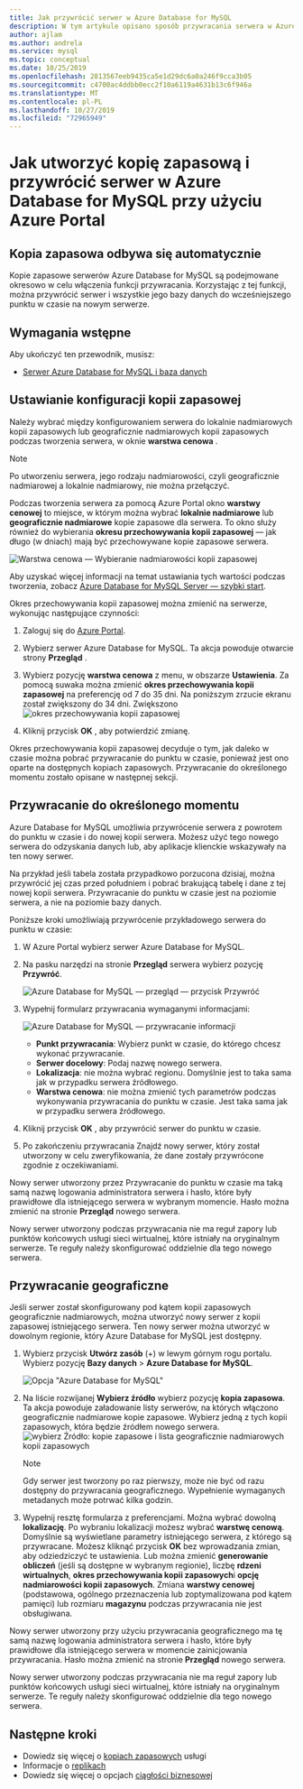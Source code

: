 ```yaml
---
title: Jak przywrócić serwer w Azure Database for MySQL
description: W tym artykule opisano sposób przywracania serwera w Azure Database for MySQL przy użyciu Azure Portal.
author: ajlam
ms.author: andrela
ms.service: mysql
ms.topic: conceptual
ms.date: 10/25/2019
ms.openlocfilehash: 2813567eeb9435ca5e1d29dc6a0a246f9cca3b05
ms.sourcegitcommit: c4700ac4ddbb0ecc2f10a6119a4631b13c6f946a
ms.translationtype: MT
ms.contentlocale: pl-PL
ms.lasthandoff: 10/27/2019
ms.locfileid: "72965949"
---
```

# <a name="how-to-backup-and-restore-a-server-in-azure-database-for-mysql-using-the-azure-portal"></a>Jak utworzyć kopię zapasową i przywrócić serwer w Azure Database for MySQL przy użyciu Azure Portal

## <a name="backup-happens-automatically"></a>Kopia zapasowa odbywa się automatycznie
Kopie zapasowe serwerów Azure Database for MySQL są podejmowane okresowo w celu włączenia funkcji przywracania. Korzystając z tej funkcji, można przywrócić serwer i wszystkie jego bazy danych do wcześniejszego punktu w czasie na nowym serwerze.

## <a name="prerequisites"></a>Wymagania wstępne
Aby ukończyć ten przewodnik, musisz:
- [Serwer Azure Database for MySQL i baza danych](quickstart-create-mysql-server-database-using-azure-portal.md)

## <a name="set-backup-configuration"></a>Ustawianie konfiguracji kopii zapasowej

Należy wybrać między konfigurowaniem serwera do lokalnie nadmiarowych kopii zapasowych lub geograficznie nadmiarowych kopii zapasowych podczas tworzenia serwera, w oknie **warstwa cenowa** .

> [!NOTE]
> Po utworzeniu serwera, jego rodzaju nadmiarowości, czyli geograficznie nadmiarowej a lokalnie nadmiarowy, nie można przełączyć.
>

Podczas tworzenia serwera za pomocą Azure Portal okno **warstwy cenowej** to miejsce, w którym można wybrać **lokalnie nadmiarowe** lub **geograficznie nadmiarowe** kopie zapasowe dla serwera. To okno służy również do wybierania **okresu przechowywania kopii zapasowej** — jak długo (w dniach) mają być przechowywane kopie zapasowe serwera.

   ![Warstwa cenowa — Wybieranie nadmiarowości kopii zapasowej](./media/howto-restore-server-portal/pricing-tier.png)

Aby uzyskać więcej informacji na temat ustawiania tych wartości podczas tworzenia, zobacz [Azure Database for MySQL Server — szybki start](quickstart-create-mysql-server-database-using-azure-portal.md).

Okres przechowywania kopii zapasowej można zmienić na serwerze, wykonując następujące czynności:
1. Zaloguj się do [Azure Portal](https://portal.azure.com/).
2. Wybierz serwer Azure Database for MySQL. Ta akcja powoduje otwarcie strony **Przegląd** .
3. Wybierz pozycję **warstwa cenowa** z menu, w obszarze **Ustawienia**. Za pomocą suwaka można zmienić **okres przechowywania kopii zapasowej** na preferencję od 7 do 35 dni.
Na poniższym zrzucie ekranu został zwiększony do 34 dni.
Zwiększono ![okres przechowywania kopii zapasowej](./media/howto-restore-server-portal/3-increase-backup-days.png)

4. Kliknij przycisk **OK** , aby potwierdzić zmianę.

Okres przechowywania kopii zapasowej decyduje o tym, jak daleko w czasie można pobrać przywracanie do punktu w czasie, ponieważ jest ono oparte na dostępnych kopiach zapasowych. Przywracanie do określonego momentu zostało opisane w następnej sekcji. 

## <a name="point-in-time-restore"></a>Przywracanie do określonego momentu
Azure Database for MySQL umożliwia przywrócenie serwera z powrotem do punktu w czasie i do nowej kopii serwera. Możesz użyć tego nowego serwera do odzyskania danych lub, aby aplikacje klienckie wskazywały na ten nowy serwer.

Na przykład jeśli tabela została przypadkowo porzucona dzisiaj, można przywrócić jej czas przed południem i pobrać brakującą tabelę i dane z tej nowej kopii serwera. Przywracanie do punktu w czasie jest na poziomie serwera, a nie na poziomie bazy danych.

Poniższe kroki umożliwiają przywrócenie przykładowego serwera do punktu w czasie:
1. W Azure Portal wybierz serwer Azure Database for MySQL. 

2. Na pasku narzędzi na stronie **Przegląd** serwera wybierz pozycję **Przywróć**.

   ![Azure Database for MySQL — przegląd — przycisk Przywróć](./media/howto-restore-server-portal/2-server.png)

3. Wypełnij formularz przywracania wymaganymi informacjami:

   ![Azure Database for MySQL — przywracanie informacji](./media/howto-restore-server-portal/3-restore.png)
   - **Punkt przywracania**: Wybierz punkt w czasie, do którego chcesz wykonać przywracanie.
   - **Serwer docelowy**: Podaj nazwę nowego serwera.
   - **Lokalizacja**: nie można wybrać regionu. Domyślnie jest to taka sama jak w przypadku serwera źródłowego.
   - **Warstwa cenowa**: nie można zmienić tych parametrów podczas wykonywania przywracania do punktu w czasie. Jest taka sama jak w przypadku serwera źródłowego. 

4. Kliknij przycisk **OK** , aby przywrócić serwer do punktu w czasie. 

5. Po zakończeniu przywracania Znajdź nowy serwer, który został utworzony w celu zweryfikowania, że dane zostały przywrócone zgodnie z oczekiwaniami.

Nowy serwer utworzony przez Przywracanie do punktu w czasie ma taką samą nazwę logowania administratora serwera i hasło, które były prawidłowe dla istniejącego serwera w wybranym momencie. Hasło można zmienić na stronie **Przegląd** nowego serwera.

Nowy serwer utworzony podczas przywracania nie ma reguł zapory lub punktów końcowych usługi sieci wirtualnej, które istniały na oryginalnym serwerze. Te reguły należy skonfigurować oddzielnie dla tego nowego serwera.

## <a name="geo-restore"></a>Przywracanie geograficzne
Jeśli serwer został skonfigurowany pod kątem kopii zapasowych geograficznie nadmiarowych, można utworzyć nowy serwer z kopii zapasowej istniejącego serwera. Ten nowy serwer można utworzyć w dowolnym regionie, który Azure Database for MySQL jest dostępny.  

1. Wybierz przycisk **Utwórz zasób** (+) w lewym górnym rogu portalu. Wybierz pozycję **Bazy danych** > **Azure Database for MySQL**.

   ![Opcja "Azure Database for MySQL"](./media/howto-restore-server-portal/2_navigate-to-mysql.png)

2. Na liście rozwijanej **Wybierz źródło** wybierz pozycję **kopia zapasowa**. Ta akcja powoduje załadowanie listy serwerów, na których włączono geograficznie nadmiarowe kopie zapasowe. Wybierz jedną z tych kopii zapasowych, która będzie źródłem nowego serwera.
   ![wybierz Źródło: kopie zapasowe i lista geograficznie nadmiarowych kopii zapasowych](./media/howto-restore-server-portal/2-georestore.png)

   > [!NOTE]
   > Gdy serwer jest tworzony po raz pierwszy, może nie być od razu dostępny do przywracania geograficznego. Wypełnienie wymaganych metadanych może potrwać kilka godzin.
   >

3. Wypełnij resztę formularza z preferencjami. Można wybrać dowolną **lokalizację**. Po wybraniu lokalizacji możesz wybrać **warstwę cenową**. Domyślnie są wyświetlane parametry istniejącego serwera, z którego są przywracane. Możesz kliknąć przycisk **OK** bez wprowadzania zmian, aby odziedziczyć te ustawienia. Lub można zmienić **generowanie obliczeń** (jeśli są dostępne w wybranym regionie), liczbę **rdzeni wirtualnych**, **okres przechowywania kopii zapasowych**i **opcję nadmiarowości kopii zapasowych**. Zmiana **warstwy cenowej** (podstawowa, ogólnego przeznaczenia lub zoptymalizowana pod kątem pamięci) lub rozmiaru **magazynu** podczas przywracania nie jest obsługiwana.

Nowy serwer utworzony przy użyciu przywracania geograficznego ma tę samą nazwę logowania administratora serwera i hasło, które były prawidłowe dla istniejącego serwera w momencie zainicjowania przywracania. Hasło można zmienić na stronie **Przegląd** nowego serwera.

Nowy serwer utworzony podczas przywracania nie ma reguł zapory lub punktów końcowych usługi sieci wirtualnej, które istniały na oryginalnym serwerze. Te reguły należy skonfigurować oddzielnie dla tego nowego serwera.



## <a name="next-steps"></a>Następne kroki
- Dowiedz się więcej o [kopiach zapasowych](concepts-backup.md) usługi
- Informacje o [replikach](concepts-read-replicas.md)
- Dowiedz się więcej o opcjach [ciągłości biznesowej](concepts-business-continuity.md)
